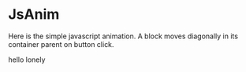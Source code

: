 # JsAnim
Here is the simple javascript animation. A block moves diagonally in its container parent on button click.

hello lonely 
